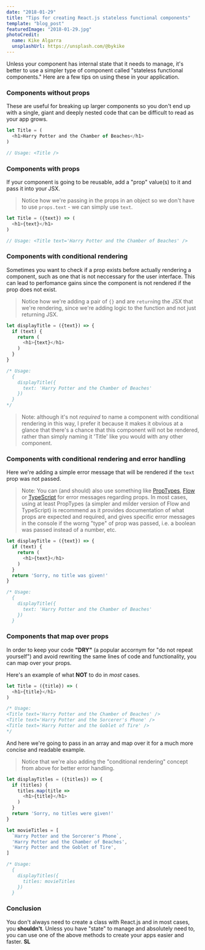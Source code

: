 ```yaml
---
date: "2018-01-29"
title: "Tips for creating React.js stateless functional components"
template: "blog_post"
featuredImage: "2018-01-29.jpg"
photoCredit: 
  name: Kike Algarra
  unsplashUrl: https://unsplash.com/@bykike
---
```

Unless your component has internal state that it needs to manage, it's better to use a simpler type of component called "stateless functional components." Here are a few tips on using these in your application.

### Components without props
These are useful for breaking up larger components so you don't end up with a single, giant and deeply nested code that can be difficult to read as your app grows.

```javascript
let Title = (
  <h1>Harry Potter and the Chamber of Beaches</h1>
)

// Usage: <Title />
```

### Components with props
If your component is going to be reusable, add a "prop" value(s) to it and pass it into your JSX. 

> Notice how we're passing in the props in an object so we don't have to use ```props.text``` - we can simply use ```text```.

```javascript
let Title = ({text}) => (
  <h1>{text}</h1>
)

// Usage: <Title text='Harry Potter and the Chamber of Beaches' />
```

### Components with conditional rendering
Sometimes you want to check if a prop exists before actually rendering a component, such as one that is not neccessary for the user interface. This can lead to perfomance gains since the component is not rendered if the prop does not exist.

> Notice how we're adding a pair of ```{}``` and are ```return```ing the JSX that we're rendering, since we're adding logic to the function and not just returning JSX.

```javascript
let displayTitle = ({text}) => {
  if (text) {
    return (
      <h1>{text}</h1>
    )
  }
}

/* Usage: 
  {
    displayTitle({
      text: 'Harry Potter and the Chamber of Beaches'
    })
  }
*/
```

> Note: although it's not *required* to name a component with conditional rendering in this way, I prefer it because it makes it obvious at a glance that there's a chance that this component will not be rendered, rather than simply naming it 'Title' like you would with any other component. 

### Components with conditional rendering and error handling
Here we're adding a simple error message that will be rendered if the ```text``` prop was not passed. 

> Note: You can (and should) also use something like [PropTypes](https://reactjs.org/docs/typechecking-with-proptypes.html), [Flow](https://flow.org/) or [TypeScript](http://www.typescriptlang.org/) for error messages regarding props. In most cases, using at least PropTypes (a simpler and milder version of Flow and TypeScript) is recommend as it provides documentation of what props are expected and required, and gives specific error messages in the console if the worng "type" of prop was passed, i.e. a boolean was passed instead of a number, etc.

```javascript
let displayTitle = ({text}) => {
  if (text) {
    return (
      <h1>{text}</h1>
    )
  }
  return 'Sorry, no title was given!'
}

/* Usage: 
  {
    displayTitle({
      text: 'Harry Potter and the Chamber of Beaches'
    })
  }
```

### Components that map over props
In order to keep your code **"DRY"** (a popular accornym for "do not repeat yourself") and avoid rewriting the same lines of code and functionality, you can map over your props. 

Here's an example of what **NOT** to do in *most* cases.

```javascript
let Title = ({title}) => (
  <h1>{title}</h1>
)

/* Usage:
<Title text='Harry Potter and the Chamber of Beaches' /> 
<Title text='Harry Potter and the Sorcerer's Phone' />
<Title text='Harry Potter and the Goblet of Tire' />
*/
```

And here we're going to pass in an array and map over it for a much more concise and readable example.

> Notice that we're also adding the "conditional rendering" concept from above for better error handling.


```javascript
let displayTitles = ({titles}) => {
  if (titles) {
    titles.map(title =>
      <h1>{title}</h1>
    )
  }
  return 'Sorry, no titles were given!'
}

let movieTitles = [
  `Harry Potter and the Sorcerer's Phone`,
  'Harry Potter and the Chamber of Beaches',
  'Harry Potter and the Goblet of Tire',
]

/* Usage: 
  {
    displayTitles({
      titles: movieTitles
    }) 
  }
```

### Conclusion 
You don't always need to create a class with React.js and in most cases, you **shouldn't**. Unless you have "state" to manage and absolutely need to, you can use one of the above methods to create your apps easier and faster. **SL**